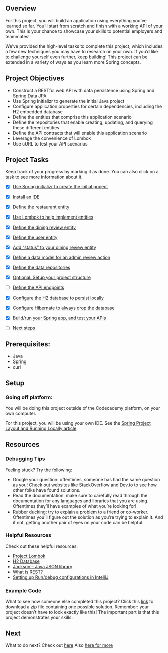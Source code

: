 
## Overview

For this project, you will build an application using everything you’ve learned so far. 
You’ll start from scratch and finish with a working API of your own. 
This is your chance to showcase your skills to potential employers and teammates!

We’ve provided the high-level tasks to complete this project, 
which includes a few new techniques you may have to research on your own. 
If you’d like to challenge yourself even further, keep building! 
This project can be extended in a variety of ways as you learn more Spring concepts.

## Project Objectives

- Construct a RESTful web API with data persistence using Spring and Spring Data JPA
- Use Spring Initializr to generate the initial Java project
- Configure application properties for certain dependencies, including the H2 embedded database
- Define the entities that comprise this application scenario
- Define the repositories that enable creating, updating, and querying these different entities
- Define the API contracts that will enable this application scenario
- Leverage the convenience of Lombok
- Use cURL to test your API scenarios

## Project Tasks

Keep track of your progress by marking it as done. You can also click on a task to see more information about it.

- [x] [Use Spring initializr to create the initial project](ProjectTasks/UseSpringInitializrToCreateInitialProject.md)
- [x] [Install an IDE](ProjectTasks/InstallAnIDE.md)
- [x] [Define the restaurant entity](ProjectTasks/DefineRestaurantEntity.md)
- [x] [Use Lombok to help implement entities](ProjectTasks/UseLombokToHelpImplementEntities.md)
- [x] [Define the dining review entity](ProjectTasks/DefineDiningReviewEntity.md)
- [x] [Define the user entity](ProjectTasks/DefineUserEntity.md)
- [x] [Add “status” to your dining review entity](ProjectTasks/AddStatusToYourDiningReviewEntity.md)
- [x] [Define a data model for an admin review action](ProjectTasks/DefineDataModelForAdminReviewAction.md)
- [x] [Define the data repositories](ProjectTasks/DefineDataRepositories.md)
- [x] [Optional: Setup your project structure](ProjectTasks/Optional_SetupYourProjectStructure.md)
- [ ] [Define the API endpoints](ProjectTasks/DefineAPIEndpoints.md)
- [x] [Configure the H2 database to persist locally](ProjectTasks/ConfigureH2DatabaseToPersistLocally.md)
- [x] [Configure Hibernate to always drop the database](ProjectTasks/ConfigureHibernateToAlwaysDropDatabase.md)
- [x] [Build/run your Spring app, and test your APIs](ProjectTasks/BuildRunYourSpringAppAndTestYourAPIs.md)
- [ ] [Next steps](ProjectTasks/NextSteps.md)


## Prerequisites:

- Java
- Spring
- curl


## Setup

### Going off platform:
You will be doing this project outside of the Codecademy platform, on your own computer.

For this project, you will be using your own IDE. See the [Spring Project Layout and Running Locally article](https://www.codecademy.com/paths/create-rest-apis-with-spring-and-java/tracks/spring-apis-web-and-spring-basics/modules/how-spring-works/articles/spring-project-layout-and-running-locally).


## Resources

### Debugging Tips
Feeling stuck? Try the following:

- Google your question: oftentimes, someone has had the same question as you! 
Check out websites like StackOverflow and Dev.to to see how other folks have found solutions.
- Read the documentation: make sure to carefully read through the documentation for any languages 
and libraries that you are using. Oftentimes they’ll have examples of what you’re looking for!
- Rubber ducking: try to explain a problem to a friend or co-worker. 
Oftentimes you’ll figure out the solution as you’re trying to explain it.
And if not, getting another pair of eyes on your code can be helpful.
### Helpful Resources
Check out these helpful resources:

- [Project Lombok](https://projectlombok.org/)
- [H2 Database](https://www.h2database.com/html/tutorial.html)
- [Jackson – Java JSON library](https://github.com/FasterXML/jackson)
- [What is REST?](https://www.codecademy.com/articles/what-is-rest)
- [Setting up Run/debug configurations in IntelliJ](https://www.jetbrains.com/help/idea/run-debug-configuration.html)

### Example Code

What to see how someone else completed this project? Click this [link](https://static-assets.codecademy.com/skillpaths/spring/diningreviews.v02.zip) to download a zip file 
containing one possible solution. Remember: your project doesn’t have to look exactly like this! 
The important part is that this project demonstrates your skills.


## Next 
What to do next? Check out [here](https://www.codecademy.com/articles/giving-and-receiving-project-feedback)
Also [here for more](https://www.codecademy.com/paths/create-rest-apis-with-spring-and-java/tracks/spring-apis-next-steps/modules/next-steps/informationals/spring-apis-next-steps)
